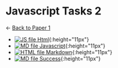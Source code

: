 # Javascript Tasks 2

← [Back to Paper 1](..)

- [![JS file](https://img.icons8.com/windows/512/4a90e2/js.png) Html](html.js){:height="11px"}
- [![MD file](https://img.icons8.com/windows/512/4a90e2/regular-document.png) Javascript](javascript.html){:height="11px"}
- [![HTML file](https://img.icons8.com/windows/512/4a90e2/regular-document.png) Markdown](markdown.html){:height="11px"}
- [![MD file](https://img.icons8.com/windows/512/4a90e2/regular-document.png) Success](success.html){:height="11px"}
